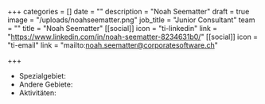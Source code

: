 +++
categories = []
date = ""
description = "Noah Seematter"
draft = true
image = "/uploads/noahseematter.png"
job_title = "Junior Consultant"
team = ""
title = "Noah Seematter"
[[social]]
icon = "ti-linkedin"
link = "https://www.linkedin.com/in/noah-seematter-8234631b0/"
[[social]]
icon = "ti-email"
link = "mailto:noah.seematter@corporatesoftware.ch"

+++
* Spezialgebiet: 
* Andere Gebiete: 
* Aktivitäten: